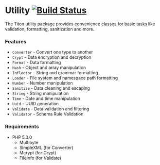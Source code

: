 # Utility [![Build Status](https://travis-ci.org/titon/Utility.png)](https://travis-ci.org/titon/Utility) #

The Titon utility package provides convenience classes for basic tasks like validation, formatting, sanitization and more.

### Features ###

* `Converter` - Convert one type to another
* `Crypt` - Data encryption and decryption
* `Format` - Data formatting
* `Hash` - Object and array manipulation
* `Inflector` - String and grammar formatting
* `Loader` - File system and namespace path formatting
* `Number` - Number manipulation
* `Sanitize` - Data cleaning and escaping
* `String` - String manipulation
* `Time` - Date and time manipulation
* `Uuid` - UUID generation
* `Validate` - Data validation and filtering
* `Validator` - Schema Rule Validation

### Requirements ###

* PHP 5.3.0
	* Multibyte
	* SimpleXML (for Converter)
	* Mcrypt (for Crypt)
	* Fileinfo (for Validate)